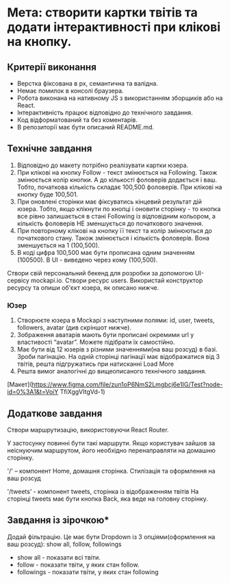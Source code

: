 # Мета: створити картки твітів та додати інтерактивності при клікові на кнопку.

## Критерії виконання

- Верстка фіксована в рх, семантична та валідна.
- Немає помилок в консолі браузера.
- Робота виконана на нативному JS з використанням зборщиків або на React.
- Інтерактивність працює відповідно до технічного завдання.
- Код відформатований та без коментарів.
- В репозиторії має бути описаний README.md.

## Технічне завдання

1. Відповідно до макету потрібно реалізувати картки юзера.
2. При клікові на кнопку Follow - текст змінюється на Following. Також змінюється колір кнопки. А до
   кількості фоловерів додається і ваш. Тобто, початкова кількість складає 100,500 фоловерів. При
   клікові на кнопку буде 100,501.
3. При оновлені сторінки має фіксуватись кінцевий результат дій юзера. Тобто, якщо клікнути по
   кнопці і оновити сторінку - то кнопка все рівно залишається в стані Following із відповідним
   кольором, а кількість фоловерів НЕ зменшується до початкового значення.
4. При повторному клікові на кнопку її текст та колір змінюються до початкового стану. Також
   змінюється і кількість фоловерів. Вона зменшується на 1 (100,500).
5. В коді цифра 100,500 має бути прописана одним значенням (100500). В UI - виведено через кому
   (100,500).

Створи свій персональний бекенд для розробки за допомогою UI-сервісу mockapi.io. Створи ресурс
users. Використай конструктор ресурсу та опиши об'єкт юзера, як описано нижче.

### Юзер

1. Створюєте юзера в Mockapi з наступними полями: id, user, tweets, followers, avatar (див скріншот
   нижче).
2. Зображення аватарів мають бути прописані окремими url у властивості “avatar”. Можете підібрати їх
   самостійно.
3. Має бути від 12 юзерів з різними значеннями(на ваш розсуд) в базі. Зроби пагінацію. На одній
   сторінці пагінації має відображатися від 3 твітів, решта підгружатись при натисканні Load More
4. Решта вимог аналогічні до вищеописаного технічного завдання.

[Макет](https://www.figma.com/file/zun1oP6NmS2Lmgbcj6e1IG/Test?node-id=0%3A1&t=VoiY TfiXggVItgVd-1)

## Додаткове завдання

Створи маршрутизацію, використовуючи React Router.

У застосунку повинні бути такі маршрути. Якщо користувач зайшов за неіснуючим маршрутом, його
необхідно перенаправляти на домашню сторінку.

'/' – компонент Home, домашня сторінка. Стилізація та оформлення на ваш розсуд

'/tweets’ - компонент tweets, сторінка із відображенням твітів На сторінці tweets має бути кнопка
Back, яка веде на головну сторінку.

## Завдання із зірочкою\*

Додай фільтрацію. Це має бути Dropdown із 3 опціями(оформлення на ваш розсуд): show all, follow,
followings

- show all - показати всі твіти.
- follow - показати твіти, у яких стан follow.
- followings - показати твіти, у яких стан following
